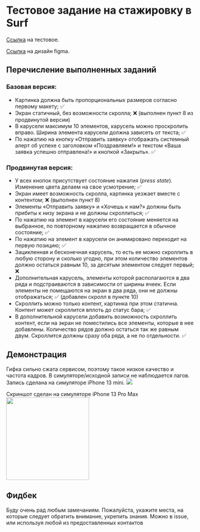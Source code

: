 # Тестовое задание на стажировку в Surf

[Ссылка](https://github.com/surfstudio/Surf-iOS-Developers/blob/master/Docs/Hiring/students-test-project.md) на тестовое.

[Ссылка](https://www.figma.com/file/S4ucVLUHYc0vLg2p1Xnart/IOS-%D1%81%D1%82%D0%B0%D0%B6%D0%B8%D1%80%D0%BE%D0%B2%D0%BA%D0%B0?node-id=0%3A1&t=Ln68bQjW1yLnGZbE-0) на дизайн figma.

## Перечисление выполненных заданий

### Базовая версия:

- Картинка должна быть пропорциональных размеров согласно первому макету; ✅
- Экран статичный, без возможности скролла; ❌ (выполнен пункт 8 из продвинутой версии)
- В карусели максимум 10 элементов, карусель можно проскролить вправо. Ширина элемента карусели должна зависеть от текста; ✅
- По нажатию на кнопку «Отправить заявку» отображать системный алерт об успехе с заголовком «Поздравляем!» и текстом «Ваша заявка успешно отправлена!» и кнопкой «Закрыть». ✅

### Продвинутая версия:

- У всех кнопок присутствует состояние нажатия (*press state*). Изменение цвета делаем на свое усмотрение; ✅
- Экран имеет возможность скролла, картинка уезжает вместе с контентом; ❌ (выполнен пункт 8)
- Элементы «Отправить заявку» и «Хочешь к нам?» должны быть прибиты к низу экрана и не должны скроллиться; ✅
- По нажатию на элемент в карусели его состояние меняется на выбранное, по повторному нажатию возвращается в обычное состояние; ✅
- По нажатию на элемент в карусели он анимировано переходит на первую позицию; ✅
- Зацикленная и бесконечная карусель, то есть ее можно скроллить в любую сторону и сколько угодно, при этом количество элементов должно остаться равным 10, за десятым элементом следует первый; ❌
- Дополнительная карусель, элементы которой располагаются в два ряда и подстраиваются в зависимости от ширины ячеек. Если элементы не помещаются на экран в два ряда, они не должны отображаться; ✅ (добавлен скролл в пункте 10)
- Скроллить можно только контент, картинка при этом статична. Контент может скроллится вплоть до статус бара; ✅
- В дополнительной карусели добавить возможность скроллить контент, если на экран не поместились все элементы, которые в нее добавлены. Количество рядов должно остаться так же равным двум. Скроллится должны сразу оба ряда, а не по отдельности. ✅


## Демонстрация

Гифка сильно сжата сервисом, поэтому такое низкое качество и частота кадров.  В симуляторе/исходной записи не наблюдается лагов. Запись сделана на симуляторе iPhone 13 mini.
![](https://media1.giphy.com/media/2Ob360YZwYePCIoIeM/giphy.gif?cid=790b761184595afb87792ae5fa01218b4282d76d3ea1e13a&rid=giphy.gif&ct=g)

Скриншот сделан на симуляторе iPhone 13 Pro Max
<img src="https://i.ibb.co/JrbpRb2/Simulator-Screen-Shot-i-Phone-13-Pro-Max-2023-02-10-at-15-38-56.png" width=222>


## Фидбек

Буду очень рад любым замечаниям. Пожалуйста, укажите места, на которые следует обратить внимание, укрепить знания. Можно в issue, или используя любой из предоставленных контактов
